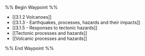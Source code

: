 %% Begin Waypoint %%
- [[3.1.2 Volcanoes]]
- [[3.1.3 - Earthquakes, processes, hazards and their impacts]]
- [[3.1.5 - Responses to tectonic hazards]]
- [[Tectonic processes and hazards]]
- [[Volcanic processes and hazards]]

%% End Waypoint %%